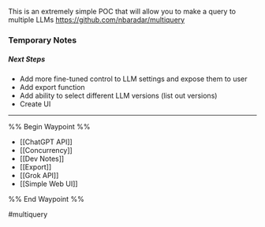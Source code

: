 This is an extremely simple POC that will allow you to make a query to multiple LLMs
https://github.com/nbaradar/multiquery

### Temporary Notes
##### Next Steps
- Add more fine-tuned control to LLM settings and expose them to user
- Add export function
- Add ability to select different LLM versions (list out versions)
- Create UI

--- 

%% Begin Waypoint %%
- [[ChatGPT API]]
- [[Concurrency]]
- [[Dev Notes]]
- [[Export]]
- [[Grok API]]
- [[Simple Web UI]]

%% End Waypoint %%

#multiquery